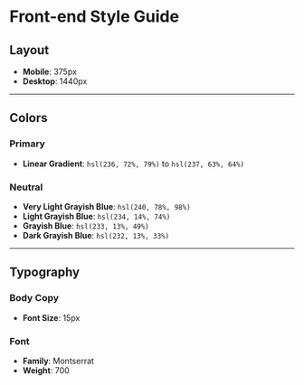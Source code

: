 # Front-end Style Guide

## Layout
- **Mobile**: 375px
- **Desktop**: 1440px

---

## Colors

### Primary
- **Linear Gradient**: `hsl(236, 72%, 79%)` to `hsl(237, 63%, 64%)`

### Neutral
- **Very Light Grayish Blue**: `hsl(240, 78%, 98%)`
- **Light Grayish Blue**: `hsl(234, 14%, 74%)`
- **Grayish Blue**: `hsl(233, 13%, 49%)`
- **Dark Grayish Blue**: `hsl(232, 13%, 33%)`

---

## Typography

### Body Copy
- **Font Size**: 15px

### Font
- **Family**: Montserrat
- **Weight**: 700
